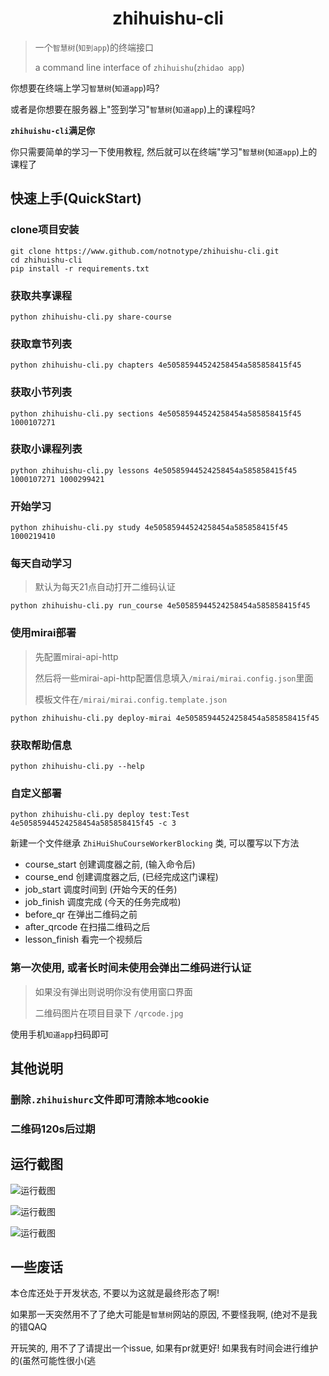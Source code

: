 <h1 align="center">zhihuishu-cli</h1>

> 一个`智慧树`(`知到app`)的终端接口
>
> a command line interface of `zhihuishu`(`zhidao app`)

你想要在终端上学习`智慧树`(`知道app`)吗?

或者是你想要在服务器上"签到学习"`智慧树`(`知道app`)上的课程吗?

**`zhihuishu-cli`满足你**

你只需要简单的学习一下使用教程, 然后就可以在终端"学习"`智慧树`(`知道app`)上的课程了

## 快速上手(QuickStart)

### clone项目安装

```shell
git clone https://www.github.com/notnotype/zhihuishu-cli.git
cd zhihuishu-cli
pip install -r requirements.txt
```

### 获取共享课程

```shell
python zhihuishu-cli.py share-course
```

### 获取章节列表

```shell
python zhihuishu-cli.py chapters 4e50585944524258454a585858415f45
```

### 获取小节列表

```shell
python zhihuishu-cli.py sections 4e50585944524258454a585858415f45 1000107271
```

### 获取小课程列表

```shell
python zhihuishu-cli.py lessons 4e50585944524258454a585858415f45 1000107271 1000299421
```

### 开始学习

```shell
python zhihuishu-cli.py study 4e50585944524258454a585858415f45 1000219410
```

### 每天自动学习

> 默认为每天21点自动打开二维码认证

```shell
python zhihuishu-cli.py run_course 4e50585944524258454a585858415f45
```

### 使用mirai部署

> 先配置mirai-api-http
>
> 然后将一些mirai-api-http配置信息填入`/mirai/mirai.config.json`里面
>
> 模板文件在`/mirai/mirai.config.template.json`

```shell
python zhihuishu-cli.py deploy-mirai 4e50585944524258454a585858415f45
``` 

### 获取帮助信息

```shell
python zhihuishu-cli.py --help
```

### 自定义部署

```shell
python zhihuishu-cli.py deploy test:Test 4e50585944524258454a585858415f45 -c 3
```

新建一个文件继承 `ZhiHuiShuCourseWorkerBlocking` 类, 可以覆写以下方法

- course_start 创建调度器之前, (输入命令后)
- course_end 创建调度器之后, (已经完成这门课程)
- job_start 调度时间到 (开始今天的任务)
- job_finish 调度完成 (今天的任务完成啦)
- before_qr 在弹出二维码之前
- after_qrcode 在扫描二维码之后
- lesson_finish 看完一个视频后

### 第一次使用, 或者长时间未使用会弹出二维码进行认证

> 如果没有弹出则说明你没有使用窗口界面
>
> 二维码图片在项目目录下 `/qrcode.jpg`

使用手机`知道app`扫码即可

## 其他说明

### 删除`.zhihuishurc`文件即可清除本地cookie
### 二维码120s后过期

## 运行截图

![运行截图](./images/chapter.png)

![运行截图](./images/start_study.png)

![运行截图](./images/img.png)

## 一些废话

本仓库还处于开发状态, 不要以为这就是最终形态了啊!

如果那一天突然用不了了绝大可能是`智慧树`网站的原因, 不要怪我啊, (绝对不是我的错QAQ

开玩笑的, 用不了了请提出一个issue, 如果有pr就更好! 如果我有时间会进行维护的(虽然可能性很小(逃
